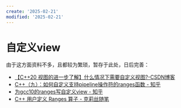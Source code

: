 ```yaml
---
create: '2025-02-21'
modified: '2025-02-21'
---
```


# 自定义view

由于这方面资料不多，且都较为繁琐，暂存于此处，日后完善：

* [【C++20 视图的进一步了解】什么情况下需要自定义视图?-CSDN博客](https://blog.csdn.net/qq_21438461/article/details/143458928)
* [C++（九）：如何自定义支持pipeline操作符的ranges函数 - 知乎](https://zhuanlan.zhihu.com/p/436956716)
* [为gcc10的ranges写自定义view - 知乎](https://zhuanlan.zhihu.com/p/133517420)
* [C++ 用户定义 Ranges 算子 - 克莉丝随笔](https://xr1s.me/2023/08/13/cxx-user-defined-range-adaptor/)